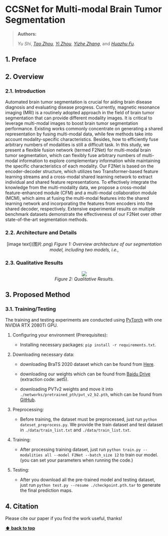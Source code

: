 # CCSNet for Multi-modal Brain Tumor Segmentation

> **Authors:**
>
> *Yu Shi*,
> [*Tao Zhou*](https://taozh2017.github.io),
> [*Yi Zhou*](https://cse.seu.edu.cn/2021/0303/c23024a362239/page.htm),
> [*Yizhe Zhang*](https://yizhezhang.com/),
> and [*Huazhu Fu*](https://hzfu.github.io/).
>
> 

## 1. Preface


## 2. Overview

### 2.1. Introduction

Automated brain tumor segmentation is crucial for aiding brain disease diagnosis and evaluating disease progress. Currently, magnetic resonance imaging (MRI) is a routinely adopted approach in the field of brain tumor segmentation that can provide different modality images. It is critical to leverage multi-modal images to boost brain tumor segmentation performance. Existing works commonly concentrate on generating a shared representation by fusing multi-modal data, while few methods take into account modality-specific characteristics. Besides, how to efficiently fuse arbitrary numbers of modalities is still a difficult task. In this study, we present a flexible fusion network (termed F2Net) for multi-modal brain tumor segmentation, which can flexibly fuse arbitrary numbers of multi-modal information to explore complementary information while maintaining the specific characteristics of each modality. 
Our F2Net is based on the encoder-decoder structure, which utilizes two Transformer-based feature learning streams and a cross-modal shared learning network to extract individual and shared feature representations. To effectively integrate the knowledge from the multi-modality data, we propose a cross-modal feature-enhanced module (CFM) and a multi-modal collaboration module (MCM), which aims at fusing the multi-modal features into the shared learning network and incorporating the features from encoders into the shared decoder, respectively. Extensive experimental results on multiple benchmark datasets demonstrate the effectiveness of our F2Net over other state-of-the-art segmentation methods.

### 2.2. Architecture and Details

<p align="center">
[image text](图片.png)
    <em>
    Figure 1: Overview architecture of our segmentation model, including two models, i.e., 
    </em>
</p>


### 2.3. Qualitative Results

<p align="center">
    <img src="imgs/results.png"/> <br />
    <em> 
    Figure 2: Qualitative Results.
    </em>
</p>

## 3. Proposed Method

### 3.1. Training/Testing

The training and testing experiments are conducted using [PyTorch](https://github.com/pytorch/pytorch) with one NVIDIA RTX 2080Ti GPU.

1. Configuring your environment (Prerequisites):
       
    + Installing necessary packages: `pip install -r requirements.txt`.

2. Downloading necessary data:

    + downloading BraTS 2020 dataset
    which can be found from [Here](https://www.med.upenn.edu/cbica/brats2020/data.html).
   
    + downloading our weights
    which can be found from [Baidu Drive](https://pan.baidu.com/s/1855rwwaaFSM0EJcIlKCtHw) (extraction code: aet5).
    
    + downloading PVTv2 weights and move it into `./networks/pretrained_pth/pvt_v2_b2.pth`,
    which can be found from [GitHub](https://github.com/whai362/PVT/releases/download/v2/pvt_v2_b2.pth).

3. Preprocessing:

    + Before training, the dataset must be preprocessed, just run `python dateset_preprocess.py`. We provide the train 
    dataset and test dataset in `./data/train_list.txt` and `./data/train_list.txt`.
5. Training:
    
    + After processing training dataset, just run `python train.py --modalities all --model F2Net --batch_size 12` to train our model.
      (you can set your parameters when running the code.)

6. Testing:

    + After you download all the pre-trained model and testing dataset, just run `python test.py --resume ./checkpoint.pth.tar` to generate the final prediction maps.
    
## 4. Citation

Please cite our paper if you find the work useful, thanks!




**[⬆ back to top](#1-preface)**

